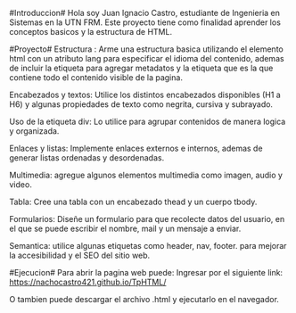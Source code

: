 #Introduccion#
Hola soy Juan Ignacio Castro, estudiante de Ingenieria en Sistemas en la UTN FRM.
Este proyecto tiene como finalidad aprender los conceptos basicos y la estructura de HTML.

#Proyecto#
Estructura : Arme una estructura basica utilizando el elemento html con un atributo lang para especificar el idioma del contenido,
ademas de incluir la etiqueta <head> para agregar metadatos y la etiqueta <body> que es la que contiene todo el contenido visible de la pagina.

Encabezados y textos: Utilice los distintos encabezados disponibles (H1 a H6) y algunas propiedades de texto como negrita, cursiva y subrayado.

Uso de la etiqueta div: Lo utilice para agrupar contenidos de manera logica y organizada.

Enlaces y listas: Implemente enlaces externos e internos, ademas de generar listas ordenadas y desordenadas.

Multimedia: agregue algunos elementos multimedia como imagen, audio y video.

Tabla: Cree una tabla con un encabezado thead y un cuerpo tbody.

Formularios: Diseñe un formulario para que recolecte datos del usuario, en el que se puede escribir el nombre, mail y un mensaje a enviar.

Semantica: utilice algunas etiquetas como header, nav, footer. para mejorar la accesibilidad y el SEO del sitio web.

#Ejecucion#
Para abrir la pagina web puede:
Ingresar por el siguiente link: https://nachocastro421.github.io/TpHTML/

O tambien puede descargar el archivo .html y ejecutarlo en el navegador.
